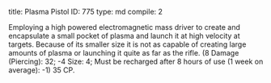 title:          Plasma Pistol
ID:             775
type:           md
compile:        2



Employing a high powered electromagnetic mass driver to create and encapsulate a small pocket of plasma and launch it at high velocity at targets. Because of its smaller size it is not as capable of creating large amounts of plasma or launching it quite as far as the rifle. (8 Damage (Piercing): 32; -4 Size: 4; Must be recharged after 8 hours of use (1 week on average): -1) 35 CP.